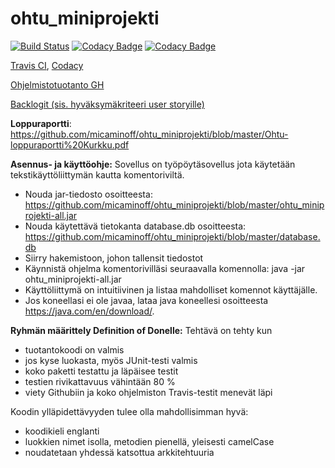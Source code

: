 # ohtu_miniprojekti
[![Build Status](https://travis-ci.org/micaminoff/ohtu_miniprojekti.svg?branch=master)](https://travis-ci.org/micaminoff/ohtu_miniprojekti)
[![Codacy Badge](https://api.codacy.com/project/badge/Coverage/d11375bdbe984bdbbad74d83e588c210)](https://www.codacy.com/app/micaminoff/ohtu_miniprojekti?utm_source=github.com&utm_medium=referral&utm_content=micaminoff/ohtu_miniprojekti&utm_campaign=Badge_Coverage)
[![Codacy Badge](https://api.codacy.com/project/badge/Grade/d11375bdbe984bdbbad74d83e588c210)](https://www.codacy.com/app/micaminoff/ohtu_miniprojekti?utm_source=github.com&amp;utm_medium=referral&amp;utm_content=micaminoff/ohtu_miniprojekti&amp;utm_campaign=Badge_Grade)

[Travis CI](https://travis-ci.org/micaminoff/ohtu_miniprojekti), [Codacy](https://www.codacy.com/app/micaminoff/ohtu_miniprojekti/dashboard)

[Ohjelmistotuotanto GH](https://github.com/mluukkai/ohjelmistotuotanto2017/wiki/miniprojekti)

[Backlogit (sis. hyväksymäkriteeri user storyille)](https://docs.google.com/spreadsheets/d/1A-KVJh2fhpbPtjkOAJumxaMg-83lkm0ApZ5xVJ3QzVU/edit?ts=5a0d637d#gid=1)

<strong>Loppuraportti</strong>: https://github.com/micaminoff/ohtu_miniprojekti/blob/master/Ohtu-loppuraportti%20Kurkku.pdf

<strong>Asennus- ja käyttöohje:</strong>
Sovellus on työpöytäsovellus jota käytetään tekstikäyttöliittymän kautta komentoriviltä.
- Nouda jar-tiedosto osoitteesta: https://github.com/micaminoff/ohtu_miniprojekti/blob/master/ohtu_miniprojekti-all.jar
- Nouda käytettävä tietokanta database.db osoitteesta: https://github.com/micaminoff/ohtu_miniprojekti/blob/master/database.db
- Siirry hakemistoon, johon tallensit tiedostot
- Käynnistä ohjelma komentorivilläsi seuraavalla komennolla: java -jar ohtu_miniprojekti-all.jar
- Käyttöliittymä on intuitiivinen ja listaa mahdolliset komennot käyttäjälle.
- Jos koneellasi ei ole javaa, lataa java koneellesi osoitteesta https://java.com/en/download/.


<strong>Ryhmän määrittely Definition of Donelle:</strong>
Tehtävä on tehty kun
  - tuotantokoodi on valmis
  - jos kyse luokasta, myös JUnit-testi valmis
  - koko paketti testattu ja läpäisee testit
  - testien rivikattavuus vähintään 80 %
  - viety Githubiin ja koko ohjelmiston Travis-testit menevät läpi

Koodin ylläpidettävyyden tulee olla mahdollisimman hyvä:
- koodikieli englanti
- luokkien nimet isolla, metodien pienellä, yleisesti camelCase
- noudatetaan yhdessä katsottua arkkitehtuuria
